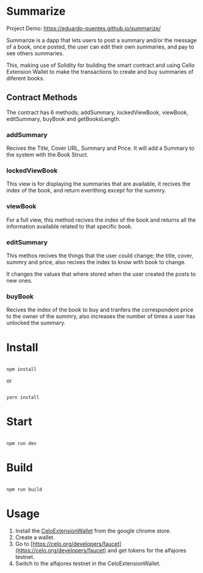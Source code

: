 # Summarize
Project Demo: https://eduardo-puentes.github.io/summarize/

Summarize is a dapp that lets users to post a summary and/or the message of a book, once posted, the user can edit their own summaries, and pay to see others summaries. 

This, making use of Solidity for building the smart contract and using Cello Extension Wallet to make the transactions to create and buy summaries of diferent books.

## Contract Methods
The contract has 6 methods; addSummary, lockedViewBook, viewBook, editSummary, buyBook and getBooksLength.

### addSummary
Recives the Title, Cover URL, Summary and Price. It will add a Summary to the system with the Book Struct.

### lockedViewBook
This view is for displaying the summaries that are available, it recives the index of the book, and return everithing except for the summry.

### viewBook
For a full view, this method recives the index of the book and returns all the information available related to that specific book.

### editSummary
This methos recives the things that the user could change; the title, cover, summry and price, also recives the index to know with book to change.

It changes the values that where stored when the user created the posts to new ones.

### buyBook
Recives the index of the book to buy and tranfers the correspondent price to the owner of the summry, also increases the number of times a user has unlocked the summary.



# Install

```

npm install

```

or 

```

yarn install

```

# Start

```

npm run dev

```

# Build

```

npm run build

```
# Usage
1. Install the [CeloExtensionWallet](https://chrome.google.com/webstore/detail/celoextensionwallet/kkilomkmpmkbdnfelcpgckmpcaemjcdh?hl=en) from the google chrome store.
2. Create a wallet.
3. Go to [https://celo.org/developers/faucet](https://celo.org/developers/faucet) and get tokens for the alfajores testnet.
4. Switch to the alfajores testnet in the CeloExtensionWallet.
